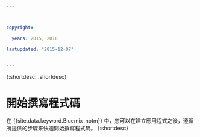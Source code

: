 ```yaml
---



copyright:

  years: 2015, 2016

lastupdated: "2015-12-07"


---
```


{:shortdesc: .shortdesc}

# 開始撰寫程式碼


在 {{site.data.keyword.Bluemix_notm}} 中，您可以在建立應用程式之後，遵循所提供的步驟來快速開始撰寫程式碼。
{:shortdesc}
